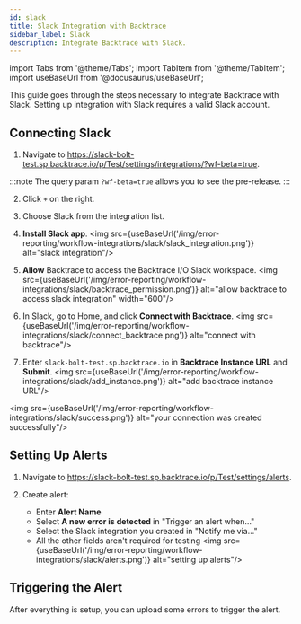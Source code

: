 ```yaml
---
id: slack
title: Slack Integration with Backtrace
sidebar_label: Slack
description: Integrate Backtrace with Slack.
---
```


import Tabs from '@theme/Tabs';
import TabItem from '@theme/TabItem';
import useBaseUrl from '@docusaurus/useBaseUrl';

This guide goes through the steps necessary to integrate Backtrace with Slack. Setting up integration with Slack requires a valid Slack account.

## Connecting Slack

1. Navigate to https://slack-bolt-test.sp.backtrace.io/p/Test/settings/integrations/?wf-beta=true.

:::note
The query param `?wf-beta=true` allows you to see the pre-release.
:::

2. Click `+` on the right.

3. Choose Slack from the integration list.

4. **Install Slack app**.
   <img src={useBaseUrl('/img/error-reporting/workflow-integrations/slack/slack_integration.png')} alt="slack integration"/>

5. **Allow** Backtrace to access the Backtrace I/O Slack workspace.
   <img src={useBaseUrl('/img/error-reporting/workflow-integrations/slack/backtrace_permission.png')} alt="allow backtrace to access slack integration" width="600"/>

6. In Slack, go to Home, and click **Connect with Backtrace**.
   <img src={useBaseUrl('/img/error-reporting/workflow-integrations/slack/connect_backtrace.png')} alt="connect with backtrace"/>

7. Enter `slack-bolt-test.sp.backtrace.io` in **Backtrace Instance URL** and **Submit**.
   <img src={useBaseUrl('/img/error-reporting/workflow-integrations/slack/add_instance.png')} alt="add backtrace instance URL"/>

<img src={useBaseUrl('/img/error-reporting/workflow-integrations/slack/success.png')} alt="your connection was created successfully"/>

## Setting Up Alerts

1. Navigate to https://slack-bolt-test.sp.backtrace.io/p/Test/settings/alerts.

2. Create alert:
   - Enter **Alert Name**
   - Select **A new error is detected** in "Trigger an alert when..."
   - Select the Slack integration you created in "Notify me via..."
   - All the other fields aren't required for testing
     <img src={useBaseUrl('/img/error-reporting/workflow-integrations/slack/alerts.png')} alt="setting up alerts"/>

## Triggering the Alert

After everything is setup, you can upload some errors to trigger the alert.
